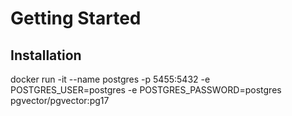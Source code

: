 # Getting Started

## Installation
docker run -it --name postgres -p 5455:5432 -e POSTGRES_USER=postgres -e POSTGRES_PASSWORD=postgres pgvector/pgvector:pg17